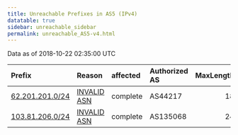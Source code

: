 ```yaml
---
title: Unreachable Prefixes in AS5 (IPv4)
datatable: true
sidebar: unreachable_sidebar
permalink: unreachable_AS5-v4.html
---
```


Data as of 2018-10-22 02:35:00 UTC


<div class="datatable-begin"></div>

| Prefix                                                   | Reason                                                                                             | affected   | Authorized AS   |   MaxLength | Anchor                                         |   unreachable /24s |
|:---------------------------------------------------------|:---------------------------------------------------------------------------------------------------|:-----------|:----------------|------------:|:-----------------------------------------------|-------------------:|
| [62.201.201.0/24](https://stat.ripe.net/62.201.201.0/24) | [INVALID ASN](https://rpki-validator.ripe.net/announcement-preview?asn=AS5&prefix=62.201.201.0/24) | complete   | AS44217         |          18 | [RIPE](unreachable_RIPE_NCC_RPKI_Root-v4.html) |                  1 |
| [103.81.206.0/24](https://stat.ripe.net/103.81.206.0/24) | [INVALID ASN](https://rpki-validator.ripe.net/announcement-preview?asn=AS5&prefix=103.81.206.0/24) | complete   | AS135068        |          24 | [APNIC](unreachable_APNIC_RPKI_Root-v4.html)   |                  1 |

<div class="datatable-end"></div>
